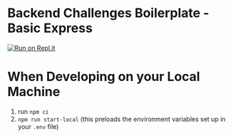 # Backend Challenges Boilerplate - Basic Express
[![Run on Repl.it](https://repl.it/badge/github/freeCodeCamp/boilerplate-express)](https://repl.it/github/freeCodeCamp/boilerplate-express)

# When Developing on your Local Machine
1) run `npm ci`
2) `npm run start-local` (this preloads the environment variables set up in your `.env` file)
